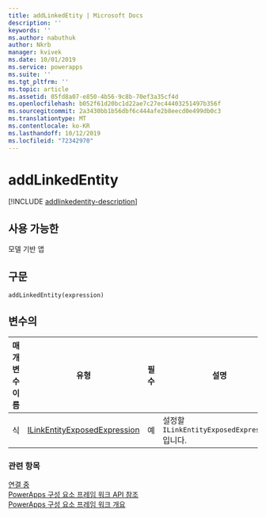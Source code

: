 ```yaml
---
title: addLinkedEtity | Microsoft Docs
description: ''
keywords: ''
ms.author: nabuthuk
author: Nkrb
manager: kvivek
ms.date: 10/01/2019
ms.service: powerapps
ms.suite: ''
ms.tgt_pltfrm: ''
ms.topic: article
ms.assetid: 05fd8a07-e850-4b56-9c8b-70ef3a35cf4d
ms.openlocfilehash: b052f61d20bc1d22ae7c27ec44403251497b356f
ms.sourcegitcommit: 2a3430bb1b56dbf6c444afe2b8eecd0e499db0c3
ms.translationtype: MT
ms.contentlocale: ko-KR
ms.lasthandoff: 10/12/2019
ms.locfileid: "72342970"
---
```

# <a name="addlinkedentity"></a>addLinkedEntity

[!INCLUDE [addlinkedentity-description](includes/addlinkedentity-description.md)]

## <a name="available-for"></a>사용 가능한 

모델 기반 앱

## <a name="syntax"></a>구문

`addLinkedEntity(expression)`

## <a name="parameters"></a>변수의

| 매개 변수 이름|유형|필수|설명|
| ------------- |----|--------|-----------|
|식|[ILinkEntityExposedExpression](../ilinkentityexposedexpression.md)|예|설정할 `ILinkEntityExposedExpression`입니다.|

### <a name="related-topics"></a>관련 항목

[연결 중](../linking.md)<br/>
[PowerApps 구성 요소 프레임 워크 API 참조](../../reference/index.md)<br/>
[PowerApps 구성 요소 프레임 워크 개요](../../overview.md)
